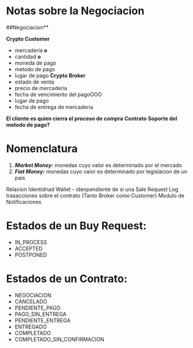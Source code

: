 # Notas sobre la Negociacion

##Negociacion**

**Crypto Customer**
- mercaderia **o**
- cantidad **o**
- moneda de pago
- metodo de pago
- lugar de pago
**Crypto Broker**
- estado de venta
- precio de mercaderia
- fecha de vencimiento del pagoOOO
- lugar de pago
- fecha de entrega de mercaderia

**El cliente es quien cierra el proceso de compra**
**Contrato**
**Soporte del metodo de pago?**

# Nomenclatura

1. *__Market Money:__* monedas cuyo valor es determinado por el mercado
2. *__Fiat Money:__* monedas cuyo valor es determinado por legislacion de un pais


Relacion Identidnad Wallet - idenpendiente de si una
Sale Request
Log trasacciones sobre el contrato (Tanto Broker como Customer)
Modulo de Notificaciones

# Estados de un Buy Request:
* IN_PROCESS
* ACCEPTED
* POSTPONED

# Estados de un Contrato:
* NEGOCIACION
* CANCELADO
* PENDIENTE_PAGO
* PAGO_SIN_ENTREGA
* PENDIENTE_ENTREGA
* ENTREGADO
* COMPLETADO
* COMPLETADO_SIN_CONFIRMACION
